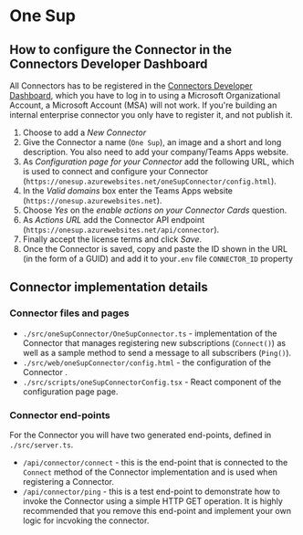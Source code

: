 # One Sup

## How to configure the Connector in the Connectors Developer Dashboard

All Connectors has to be registered in the [Connectors Developer Dashboard](https://outlook.office.com/connectors/publish), which you have to log in to using a Microsoft Organizational Account, a Microsoft Account (MSA) will not work. If you're building an internal enterprise connector you only have to register it, and not publish it.

1. Choose to add a *New Connector*
2. Give the Connector a name (`One Sup`), an image and a short and long description. You also need to add your company/Teams Apps website.
3. As *Configuration page for your Connector*  add the following URL, which is used to connect and configure your Connector (`https://onesup.azurewebsites.net/oneSupConnector/config.html`).
4. In the *Valid domains* box enter the Teams Apps website (`https://onesup.azurewebsites.net`).
5. Choose *Yes* on the *enable actions on your Connector Cards* question.
6. As *Actions URL* add the Connector API endpoint (`https://onesup.azurewebsites.net/api/connector`).
7. Finally accept the license terms and click *Save*.
8. Once the Connector is saved, copy and paste the ID shown in the URL (in the form of a GUID) and add it to your`.env` file `CONNECTOR_ID` property

## Connector implementation details

### Connector files and pages

* `./src/oneSupConnector/OneSupConnector.ts` - implementation of the Connector that manages registering new subscriptions (`Connect()`) as well as a sample method to send a message to all subscribers (`Ping()`).
* `./src/web/oneSupConnector/config.html` - the configuration of the Connector .
* `./src/scripts/oneSupConnectorConfig.tsx` - React component of the configuration page page.

### Connector end-points

For the Connector you will have two generated end-points, defined in `./src/server.ts`.

* `/api/connector/connect` - this is the end-point that is connected to the `Connect` method of the Connector implementation and is used when registering a Connector. 
* `/api/connector/ping` - this is a test end-point to demonstrate how to invoke the Connector using a simple HTTP GET operation. It is highly recommended that you remove this end-point and implement your own logic for incvoking the connector.